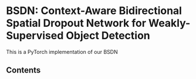 # BSDN: Context-Aware Bidirectional Spatial Dropout Network for Weakly-Supervised Object Detection
This is a PyTorch implementation of our BSDN

## Contents
